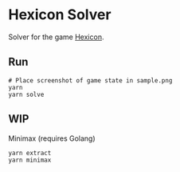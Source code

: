 # Hexicon Solver

Solver for the game [Hexicon](https://play.google.com/store/apps/details?id=com.hexicon&hl=en_CA&gl=US).

## Run

```
# Place screenshot of game state in sample.png
yarn
yarn solve
```

## WIP

Minimax (requires Golang)

```
yarn extract
yarn minimax
```
